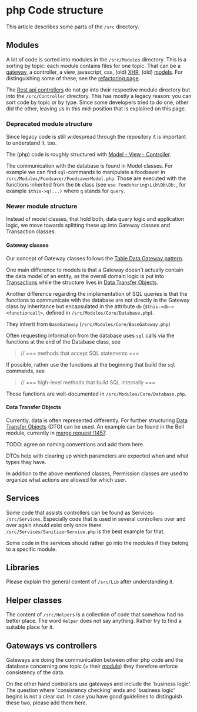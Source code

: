 # php Code structure
This article describes some parts of the `/src` directory.

## Modules

A lot of code is sorted into modules in the `/src/Modules` directory.
This is a sorting by topic: each module contains files for one topic.
That can be a [gateway](#gateway-classes-vs-models),
a controller, a view, javascript, css, (old) [XHR](requests.md#xhr),
(old) [models](#deprecated-code-structure). For distinguishing
some of these, see the [refactoring page](refactor.md#back-end).

The [Rest api controllers](requests.md#rest-api) do not go into
their respective module directory but into the `/src/Controller`
directory. This has mostly a legacy reason: you can sort code
by topic or by type. Since some developers tried to do one,
other did the other, leaving us in this mid-position that is explained
on this page.


### Deprecated module structure

Since legacy code is still widespread through the repository it is important to understand it, too.

The (php) code is roughly structured with [Model - View - Controller](https://en.wikipedia.org/wiki/Model%E2%80%93view%E2%80%93controller).

The communication with the database is found in Model classes.
For example we can find `sql`-commands to manipulate a foodsaver in `/src/Modules/Foodsaver/FoodsaverModel.php`.
Those are executed with the functions inherited from the `Db` class (see `use Foodsharing\Lib\Db\Db;`, for example `$this->q(...)` where `q` stands for `query`.

### Newer module structure

Instead of model classes, that hold both, data query logic and application logic, we move towards splitting these up
into Gateway classes and Transaction classes.

#### Gateway classes

Our concept of Gateway classes follows the [Table Data Gateway pattern](https://www.martinfowler.com/eaaCatalog/tableDataGateway.html).

One main difference to models is that a Gateway doesn't actually contain the data model of an entity, as the overall
domain logic is put into [Transactions](#transaction-classes) while the structure lives in [Data Transfer Objects](#data-transfer-objects).

Another difference regarding the implementation of SQL queries is that the functions to communicate with the database
are not directly in the Gateway class by inheritance but encapsulated in the attribute `db` (`$this->db-><functioncall>`, defined in `/src/Modules/Core/Database.php`).

They inherit from `BaseGateway` (`/src/Modules/Core/BaseGateway.php`)

Often requesting information from the database uses `sql` calls via the functions at the end of the Database class, see 
 > // === methods that accept SQL statements ===

If possible, rather use the functions at the beginning that build the `sql` commands, see
 > // === high-level methods that build SQL internally ===

Those functions are well-documented in `/src/Modules/Core/Database.php`.

#### Data Transfer Objects
Currently, data is often represented differently. 
For further structuring  [Data Transfer Objects](https://en.wikipedia.org/wiki/Data_transfer_object) (DTO) can be used. An example can be found in the Bell module, currently in [merge request !1457](https://gitlab.com/foodsharing-dev/foodsharing/-/merge_requests/1457). 

TODO: agree on naming conventions and add them here.

DTOs help with clearing up which parameters are expected when and what types they have. 

In addition to the above mentioned classes, Permission classes are used to organize what actions are allowed for which user.




## Services

Some code that assists controllers can be found as Services: `/src/Services`.
Especially code that is used in several controllers over and over again should
exist only once there. `/src/Services/SanitizerService.php` is the best
example for that.

Some code in the services should rather go into the modules if they
belong to a specific module.

## Libraries

Please explain the general content of `/src/Lib` after understanding it.

## Helper classes

The content of `/src/Helpers` is a collection of code that
somehow had no better place. The word `Helper` does not say anything.
Rather try to find a suitable place for it.

## Gateways vs controllers

Gateways are doing the communication between other php code and
the database concerning one topic (= their [module](#modules))
they therefore enforce consistency of the data.

On the other hand controllers use gateways and include the
'business logic'. The question where 'consistency checking' ends
and 'business logic' begins is not a clear cut.
In case you have good guidelines to distinguish these two,
please add them here.

